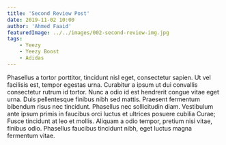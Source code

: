 ```yaml
---
title: 'Second Review Post'
date: 2019-11-02 10:00
author: 'Ahmed Faaid'
featuredImage: ../../images/002-second-review-img.jpg
tags:
    - Yeezy
    - Yeezy Boost
    - Adidas
---
```


Phasellus a tortor porttitor, tincidunt nisl eget, consectetur sapien. Ut vel facilisis est, tempor egestas urna. Curabitur a ipsum ut dui convallis consectetur rutrum id tortor. Nunc a odio id est hendrerit congue vitae eget urna. Duis pellentesque finibus nibh sed mattis. Praesent fermentum bibendum risus nec tincidunt. Phasellus nec sollicitudin diam. Vestibulum ante ipsum primis in faucibus orci luctus et ultrices posuere cubilia Curae; Fusce tincidunt at leo et mollis. Aliquam a odio tempor, pretium nisi vitae, finibus odio. Phasellus faucibus tincidunt nibh, eget luctus magna fermentum vitae.
